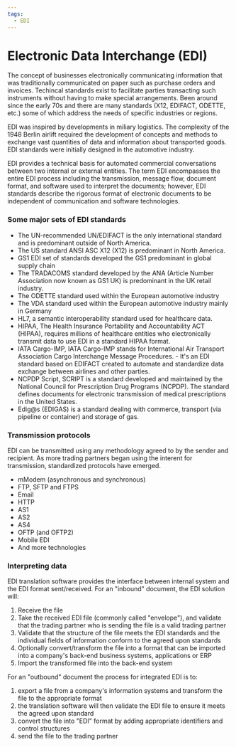 ```yaml
---
tags:
  - EDI
---
```


# Electronic Data Interchange (EDI)

The concept of businesses electronically communicating information that was traditionally communicated on paper such as purchase orders and invoices. Techincal standards exist to facilitate parties transacting such instruments without having to make special arrangements. Been around since the early 70s and there are many standards (X12, EDIFACT, ODETTE, etc.) some of which address the needs of specific industries or regions.

EDI was inspired by developments in miliary logistics. The complexity of the 1948 Berlin airlift required the development of concepts and methods to exchange vast quantities of data and information about transported goods. EDI standards were initially designed in the automotive industry.

EDI provides a technical basis for automated commercial conversations between two internal or external entities. The term EDI encompasses the entire EDI process including the transmission, message flow, document format, and software used to interpret the documents; however, EDI standards describe the rigorous format of electronic documents to be independent of communication and software technologies.

### Some major sets of EDI standards

- The UN-recommended UN/EDIFACT is the only international standard and is predominant outside of North America.
- The US standard ANSI ASC X12 (X12) is predominant in North America.
- GS1 EDI set of standards developed the GS1 predominant in global supply chain
- The TRADACOMS standard developed by the ANA (Article Number Association now known as GS1 UK) is predominant in the UK retail industry.
- The ODETTE standard used within the European automotive industry
- The VDA standard used within the European automotive industry mainly in Germany
- HL7, a semantic interoperability standard used for healthcare data.
- HIPAA, The Health Insurance Portability and Accountability ACT (HIPAA), requires millions of healthcare entities who electronically transmit data to use EDI in a standard HIPAA format.
- IATA Cargo-IMP, IATA Cargo-IMP stands for International Air Transport Association Cargo Interchange Message Procedures. - It's an EDI standard based on EDIFACT created to automate and standardize data exchange between airlines and other parties.
- NCPDP Script, SCRIPT is a standard developed and maintained by the National Council for Prescription Drug Programs (NCPDP). The standard defines documents for electronic transmission of medical prescriptions in the United States.
- Edig@s (EDIGAS) is a standard dealing with commerce, transport (via pipeline or container) and storage of gas.

### Transmission protocols

EDI can be transmitted using any methodology agreed to by the sender and recipient. As more trading partners began using the interent for transmission, standardized protocols have emerged.

- mModem (asynchronous and synchronous)
- FTP, SFTP and FTPS
- Email
- HTTP
- AS1
- AS2
- AS4
- OFTP (and OFTP2)
- Mobile EDI
- And more technologies

### Interpreting data

EDI translation software provides the interface between internal system and the EDI format sent/received. For an "inbound" document, the EDI solution will:

1. Receive the file 
2. Take the received EDI file (commonly called "envelope"), and validate that the trading partner who is sending the file is a valid trading partner
3. Validate that the structure of the file meets the EDI standards and the individual fields of information conform to the agreed upon standards
4. Optionally convert/transform the file into a format that can be imported into a company's back-end business systems, applications or ERP
5. Import the transformed file into the back-end system

For an "outbound" document the process for integrated EDI is to:

1. export a file from a company's information systems and transform the file to the appropriate format
2. the translation software will then validate the EDI file to ensure it meets the agreed upon standard
3. convert the file into "EDI" format by adding appropriate identifiers and control structures
4. send the file to the trading partner